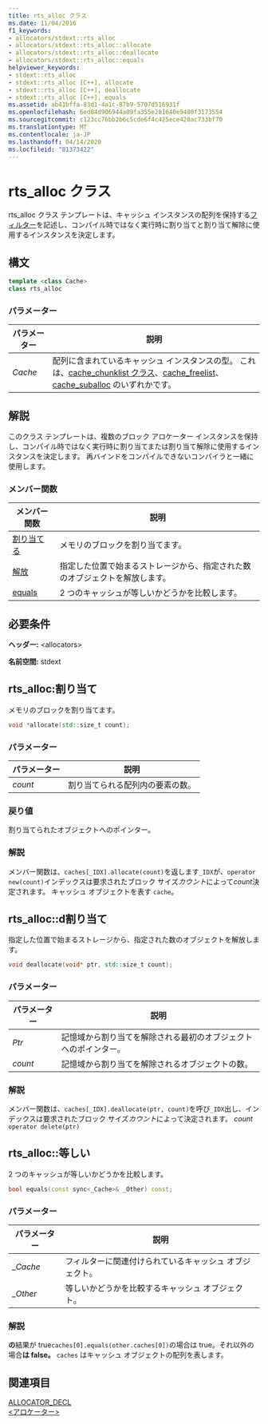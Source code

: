 ```yaml
---
title: rts_alloc クラス
ms.date: 11/04/2016
f1_keywords:
- allocators/stdext::rts_alloc
- allocators/stdext::rts_alloc::allocate
- allocators/stdext::rts_alloc::deallocate
- allocators/stdext::rts_alloc::equals
helpviewer_keywords:
- stdext::rts_alloc
- stdext::rts_alloc [C++], allocate
- stdext::rts_alloc [C++], deallocate
- stdext::rts_alloc [C++], equals
ms.assetid: ab41bffa-83d1-4a1c-87b9-5707d516931f
ms.openlocfilehash: 6ed84d906944a09fa355e281640e9480f3173554
ms.sourcegitcommit: c123cc76bb2b6c5cde6f4c425ece420ac733bf70
ms.translationtype: MT
ms.contentlocale: ja-JP
ms.lasthandoff: 04/14/2020
ms.locfileid: "81373422"
---
```

# <a name="rts_alloc-class"></a>rts_alloc クラス

rts_alloc クラス テンプレートは、キャッシュ インスタンスの配列を保持する[フィルター](../standard-library/allocators-header.md)を記述し、コンパイル時ではなく実行時に割り当てと割り当て解除に使用するインスタンスを決定します。

## <a name="syntax"></a>構文

```cpp
template <class Cache>
class rts_alloc
```

### <a name="parameters"></a>パラメーター

|パラメーター|説明|
|---------------|-----------------|
|*Cache*|配列に含まれているキャッシュ インスタンスの型。 これは、[cache_chunklist クラス](../standard-library/cache-chunklist-class.md)、[cache_freelist](../standard-library/cache-freelist-class.md)、[cache_suballoc](../standard-library/cache-suballoc-class.md) のいずれかです。|

## <a name="remarks"></a>解説

このクラス テンプレートは、複数のブロック アロケーター インスタンスを保持し、コンパイル時ではなく実行時に割り当てまたは割り当て解除に使用するインスタンスを決定します。 再バインドをコンパイルできないコンパイラと一緒に使用します。

### <a name="member-functions"></a>メンバー関数

|メンバー関数|説明|
|-|-|
|[割り当てる](#allocate)|メモリのブロックを割り当てます。|
|[解放](#deallocate)|指定した位置で始まるストレージから、指定された数のオブジェクトを解放します。|
|[equals](#equals)|2 つのキャッシュが等しいかどうかを比較します。|

## <a name="requirements"></a>必要条件

**ヘッダー:** \<allocators>

**名前空間:** stdext

## <a name="rts_allocallocate"></a><a name="allocate"></a>rts_alloc:割り当て

メモリのブロックを割り当てます。

```cpp
void *allocate(std::size_t count);
```

### <a name="parameters"></a>パラメーター

|パラメーター|説明|
|---------------|-----------------|
|*count*|割り当てられる配列内の要素の数。|

### <a name="return-value"></a>戻り値

割り当てられたオブジェクトへのポインター。

### <a name="remarks"></a>解説

メンバー関数は、`caches[_IDX].allocate(count)`を返します`_IDX`が、`operator new(count)`インデックスは要求されたブロック サイズ*カウント*によって*count*決定されます。 キャッシュ オブジェクトを表す `cache`。

## <a name="rts_allocdeallocate"></a><a name="deallocate"></a>rts_alloc::d割り当て

指定した位置で始まるストレージから、指定された数のオブジェクトを解放します。

```cpp
void deallocate(void* ptr, std::size_t count);
```

### <a name="parameters"></a>パラメーター

|パラメーター|説明|
|---------------|-----------------|
|*Ptr*|記憶域から割り当てを解除される最初のオブジェクトへのポインター。|
|*count*|記憶域から割り当てを解除されるオブジェクトの数。|

### <a name="remarks"></a>解説

メンバー関数は、`caches[_IDX].deallocate(ptr, count)`を呼び`_IDX`出し、インデックスは要求されたブロック サイズ*カウント*によって決定されます。 *count* `operator delete(ptr)`

## <a name="rts_allocequals"></a><a name="equals"></a>rts_alloc::等しい

2 つのキャッシュが等しいかどうかを比較します。

```cpp
bool equals(const sync<_Cache>& _Other) const;
```

### <a name="parameters"></a>パラメーター

|パラメーター|説明|
|---------------|-----------------|
|*_Cache*|フィルターに関連付けられているキャッシュ オブジェクト。|
|*_Other*|等しいかどうかを比較するキャッシュ オブジェクト。|

### <a name="remarks"></a>解説

**の**結果が true`caches[0].equals(other.caches[0])`の場合は true。それ以外の場合**は false。** `caches` はキャッシュ オブジェクトの配列を表します。

## <a name="see-also"></a>関連項目

[ALLOCATOR_DECL](../standard-library/allocators-functions.md#allocator_decl)\
[\<アロケーター>](../standard-library/allocators-header.md)

